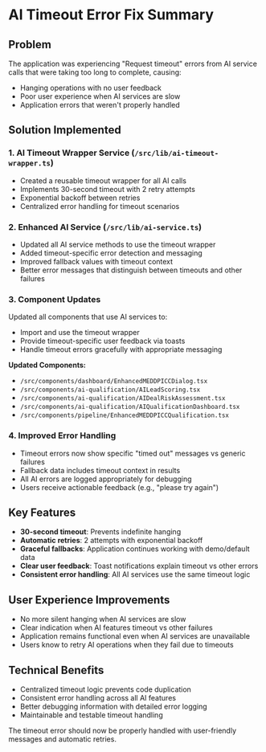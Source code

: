 # AI Timeout Error Fix Summary

## Problem
The application was experiencing "Request timeout" errors from AI service calls that were taking too long to complete, causing:
- Hanging operations with no user feedback
- Poor user experience when AI services are slow
- Application errors that weren't properly handled

## Solution Implemented

### 1. **AI Timeout Wrapper Service** (`/src/lib/ai-timeout-wrapper.ts`)
- Created a reusable timeout wrapper for all AI calls
- Implements 30-second timeout with 2 retry attempts
- Exponential backoff between retries
- Centralized error handling for timeout scenarios

### 2. **Enhanced AI Service** (`/src/lib/ai-service.ts`)  
- Updated all AI service methods to use the timeout wrapper
- Added timeout-specific error detection and messaging
- Improved fallback values with timeout context
- Better error messages that distinguish between timeouts and other failures

### 3. **Component Updates**
Updated all components that use AI services to:
- Import and use the timeout wrapper
- Provide timeout-specific user feedback via toasts
- Handle timeout errors gracefully with appropriate messaging

**Updated Components:**
- `/src/components/dashboard/EnhancedMEDDPICCDialog.tsx`
- `/src/components/ai-qualification/AILeadScoring.tsx`
- `/src/components/ai-qualification/AIDealRiskAssessment.tsx`
- `/src/components/ai-qualification/AIQualificationDashboard.tsx`
- `/src/components/pipeline/EnhancedMEDDPICCQualification.tsx`

### 4. **Improved Error Handling**
- Timeout errors now show specific "timed out" messages vs generic failures
- Fallback data includes timeout context in results
- All AI errors are logged appropriately for debugging
- Users receive actionable feedback (e.g., "please try again")

## Key Features
- **30-second timeout**: Prevents indefinite hanging
- **Automatic retries**: 2 attempts with exponential backoff  
- **Graceful fallbacks**: Application continues working with demo/default data
- **Clear user feedback**: Toast notifications explain timeout vs other errors
- **Consistent error handling**: All AI services use the same timeout logic

## User Experience Improvements
- No more silent hanging when AI services are slow
- Clear indication when AI features timeout vs other failures  
- Application remains functional even when AI services are unavailable
- Users know to retry AI operations when they fail due to timeouts

## Technical Benefits
- Centralized timeout logic prevents code duplication
- Consistent error handling across all AI features
- Better debugging information with detailed error logging
- Maintainable and testable timeout handling

The timeout error should now be properly handled with user-friendly messages and automatic retries.